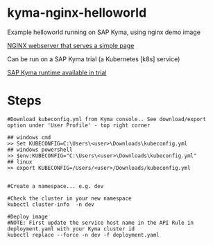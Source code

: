 # kyma-nginx-helloworld


Example helloworld running on SAP Kyma, using nginx demo image  

[NGINX webserver that serves a simple page](https://github.com/nginxinc/NGINX-Demos/tree/master/nginx-hello)

Can be run on a SAP Kyma trial (a Kubernetes [k8s] service)

[SAP Kyma runtime available in trial](https://blogs.sap.com/2020/10/09/kyma-runtime-available-in-trial-and-now-we-are-complete/)

# Steps
```
#Download kubeconfig.yml from Kyma console.. See download/export option under 'User Profile' - top right corner

## windows cmd
>> Set KUBECONFIG=C:\Users\<user>\Downloads\kubeconfig.yml 
## windows powershell
>> $env:KUBECONFIG="C:\Users\<user>\Downloads\kubeconfig.yml" 
## linux
>> export KUBECONFIG=/Users/<user>/Downloads/kubeconfig.yml 


#Create a namespace... e.g. dev

#Check the cluster in your new namespace
kubectl cluster-info  -n dev

#Deploy image
#NOTE: First update the service host name in the API Rule in deployment.yaml with your Kyma cluster id
kubectl replace --force -n dev -f deployment.yaml  
```
